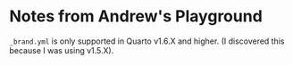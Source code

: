 # Notes from Andrew's Playground

`_brand.yml` is only supported in Quarto v1.6.X and higher. (I discovered this because I was using v1.5.X).